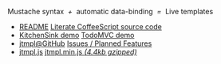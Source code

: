 Mustache syntax *&nbsp;+&nbsp;* automatic data-binding *&nbsp;=&nbsp;* Live templates


<nav>
	<ul>
		<li>
			<i class="icon-file-text"></i>
			<a href="README.html">README</a>
			<a href="src/coffee/jtmpl.html">Literate CoffeeScript source code</a>
		</li>
		<li>
			<i class="icon-gears"></i>
			<a href="kitchensink.html">KitchenSink demo</a>
			<a href="http://codepen.io/atmin/full/JkmrD">TodoMVC demo</a>
		</li>
		<li>
			<i class="icon-github"></i>
			<a href="https://github.com/atmin/jtmpl">jtmpl@GitHub</a>
			<a href="https://github.com/atmin/jtmpl/issues?state=open">Issues / Planned Features</a>
		</li>
		<li>
			<i class="icon-download-alt"></i>
			<a href="js/jtmpl.js">jtmpl.js</a>
			<a href="js/jtmpl.min.js">jtmpl.min.js <em>(4.4kb gzipped)</em></a>
		</li>
	</ul>
</nav>